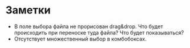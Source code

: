 # Заметки

* В поле выбора файла не прорисован drag&drop. Что будет происходить при переноске туда файла? Что будет показываться?
* Отсутствует множественный выбор в комбобоксах.
